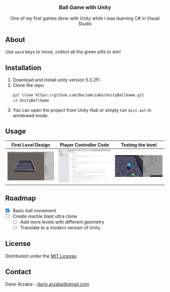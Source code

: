 <br />
<div align="center">
	<h3 align="center">Ball Game with Unity</h3>
	<p align="center">
    	One of my first games done with Unity while I was learning C# in Visual Studio
  	</p>
</div>

## About

Use `wasd` keys to move, collect all the green pills to win!

## Installation

1. Download and install unity version 5.3.2f1
2. Clone the repo
   ```sh
   git clone https://github.com/DarioArzaba/UnityBallGame.git
   cd UnityBallGame
   ```
3. You can open the project from Unity Hub or simply run `dist.ext` in windowed mode.

## Usage

First Level Design | Player Controller Code | Testing the level
:-------------------------:|:-------------------------: |:-------------------------:
<img src="Images/S1.png" alt="First Level" width="800">  | <img src="Images/S2.png" alt="Player Code" width="800"> | <img src="Images/S3.png" alt="Testing Dev" width="800">

## Roadmap

- [x] Basic ball movement
- [ ] Create marble blast ultra clone
    - [ ] Add more levels with different geometry
    - [ ] Translate to a modern version of Unity

## License

Distributed under the [MIT License](https://mit-license.org/).

## Contact

Dario Arzaba - dario.arzaba@gmail.com 